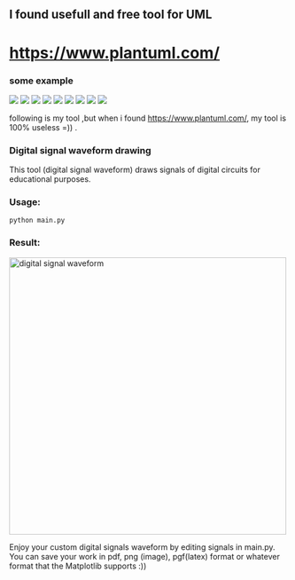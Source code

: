 ##  I found usefull and free tool for UML

# https://www.plantuml.com/
### some example 
<img src="https://github.com/ThanhBinhTran/Digital_Signal_WaveForm/blob/master/img_activity.png">


<img src="https://github.com/ThanhBinhTran/Digital_Signal_WaveForm/blob/master/img_activity.png">


<img src="https://github.com/ThanhBinhTran/Digital_Signal_WaveForm/blob/master/img_class.png">


<img src="https://github.com/ThanhBinhTran/Digital_Signal_WaveForm/blob/master/img_grantt.png">


<img src="https://github.com/ThanhBinhTran/Digital_Signal_WaveForm/blob/master/img_mindmap.png">


<img src="https://github.com/ThanhBinhTran/Digital_Signal_WaveForm/blob/master/img_Regex.png">


<img src="https://github.com/ThanhBinhTran/Digital_Signal_WaveForm/blob/master/img_timming_example1.png">


<img src="https://github.com/ThanhBinhTran/Digital_Signal_WaveForm/blob/master/img_example2.png">


<img src="https://github.com/ThanhBinhTran/Digital_Signal_WaveForm/blob/master/img_usercase.png">

following is my tool ,but when i found https://www.plantuml.com/, my tool is 100% useless =)) .
### Digital signal waveform drawing
This tool (digital signal waveform) draws signals of digital circuits for educational purposes.
### Usage:
``` python main.py ```
### Result:
<img src="https://github.com/ThanhBinhTran/Digital_Signal_WaveForm/blob/master/img_wf.png" width="500" alt="digital signal waveform">

Enjoy your custom digital signals waveform by editing signals in main.py. You can save your work in pdf, png (image), pgf(latex) format or whatever format that the Matplotlib supports :))




